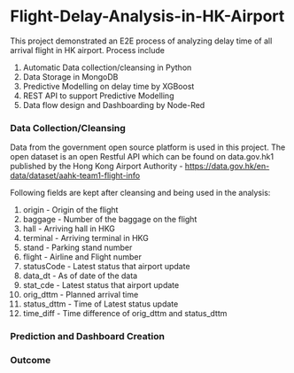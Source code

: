 # Flight-Delay-Analysis-in-HK-Airport
This project demonstrated an E2E process of analyzing delay time of all arrival flight in HK airport. Process include 
1. Automatic Data collection/cleansing in Python
2. Data Storage in MongoDB
3. Predictive Modelling on delay time by XGBoost
4. REST API to support Predictive Modelling
5. Data flow design and Dashboarding by Node-Red

### Data Collection/Cleansing
Data from the government open source platform is used in this project. The open dataset is an open Restful API  which can be found on data.gov.hk1 published by the Hong Kong Airport Authority - https://data.gov.hk/en-data/dataset/aahk-team1-flight-info

Following fields are kept after cleansing and being used in the analysis:
1. origin - Origin of the flight
2. baggage - Number of the baggage on the flight
3. hall - Arriving hall in HKG
4. terminal - Arriving terminal in HKG
5. stand - Parking stand number
6. flight - Airline and Flight number
7. statusCode - Latest status that airport update
8. data_dt - As of date of the data
9. stat_cde - Latest status that airport update
10. orig_dttm - Planned arrival time
11. status_dttm - Time of Latest status update
12. time_diff - Time difference of orig_dttm and status_dttm

### Prediction and Dashboard Creation



### Outcome



